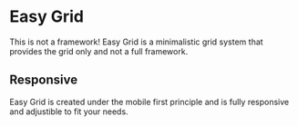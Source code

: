 # Easy Grid
This is not a framework! Easy Grid is a minimalistic grid system that provides the grid only
and not a full framework.

## Responsive
Easy Grid is created under the mobile first principle and is fully responsive and adjustible
to fit your needs.
